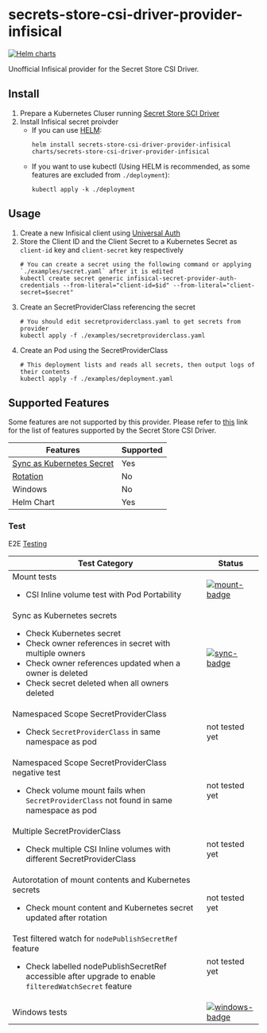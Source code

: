 # secrets-store-csi-driver-provider-infisical
[![Helm charts](https://img.shields.io/endpoint?url=https://artifacthub.io/badge/repository/secrets-store-csi-driver-provider-infisical&label=Helm+charts)](https://artifacthub.io/packages/search?repo=secrets-store-csi-driver-provider-infisical)

Unofficial Infisical provider for the Secret Store CSI Driver.

## Install
1. Prepare a Kubernetes Cluser running [Secret Store SCI Driver](https://secrets-store-csi-driver.sigs.k8s.io/getting-started/installation.html)
1. Install Infisical secret proivder
   - If you can use [HELM](https://helm.sh/):
     ```
     helm install secrets-store-csi-driver-provider-infisical charts/secrets-store-csi-driver-provider-infisical
     ```
   - If you want to use kubectl (Using HELM is recommended, as some features are excluded from `./deployment`):
     ```
     kubectl apply -k ./deployment
     ```

## Usage
1. Create a new Infisical client using [Universal Auth](https://infisical.com/docs/documentation/platform/identities/universal-auth)
1. Store the Client ID and the Client Secret to a Kubernetes Secret as `client-id` key and `client-secret` key respectively
   ```
   # You can create a secret using the following command or applying `./examples/secret.yaml` after it is edited
   kubectl create secret generic infisical-secret-provider-auth-credentials --from-literal="client-id=$id" --from-literal="client-secret=$secret"
   ```
1. Create an SecretProviderClass referencing the secret
   ```
   # You should edit secretproviderclass.yaml to get secrets from provider
   kubectl apply -f ./examples/secretproviderclass.yaml
   ```
1. Create an Pod using the SecretProviderClass
   ```
   # This deployment lists and reads all secrets, then output logs of their contents
   kubectl apply -f ./examples/deployment.yaml
   ```

## Supported Features
Some features are not supported by this provider. Please refer to [this](https://secrets-store-csi-driver.sigs.k8s.io/providers#features-supported-by-current-providers) link for the list of features supported by the Secret Store CSI Driver.

| Features                            | Supported |
|-------------------------------------|-----------|
| [Sync as Kubernetes Secret][secret] | Yes       |
| [Rotation][rotation]                | No        |
| Windows                             | No        |
| Helm Chart                          | Yes       |

[secret]: https://secrets-store-csi-driver.sigs.k8s.io/topics/sync-as-kubernetes-secret
[rotation]: https://secrets-store-csi-driver.sigs.k8s.io/topics/secret-auto-rotation

### Test
E2E [Testing](https://github.com/kubernetes-sigs/secrets-store-csi-driver/tree/v1.4.5/test)

| Test Category                                                                                                                                                                                                                                         | Status                         |
|-------------------------------------------------------------------------------------------------------------------------------------------------------------------------------------------------------------------------------------------------------|--------------------------------|
| Mount tests<ul><li>CSI Inline volume test with Pod Portability</li></ul>                                                                                                                                                                              | [![mount-badge]][mount-ci]     |
| Sync as Kubernetes secrets<ul><li>Check Kubernetes secret</li><li>Check owner references in secret with multiple owners</li><li>Check owner references updated when a owner is deleted</li><li>Check secret deleted when all owners deleted</li></ul> | [![sync-badge]][sync-ci]       |
| Namespaced Scope SecretProviderClass<ul><li>Check `SecretProviderClass` in same namespace as pod</li></ul>                                                                                                                                            | not tested yet                 |
| Namespaced Scope SecretProviderClass negative test<ul><li>Check volume mount fails when `SecretProviderClass` not found in same namespace as pod</li></ul>                                                                                            | not tested yet                 |
| Multiple SecretProviderClass<ul><li>Check multiple CSI Inline volumes with different SecretProviderClass</li></ul>                                                                                                                                    | not tested yet                 |
| Autorotation of mount contents and Kubernetes secrets<ul><li>Check mount content and Kubernetes secret updated after rotation</li></ul>                                                                                                               | not tested yet                 |
| Test filtered watch for `nodePublishSecretRef` feature<ul><li>Check labelled nodePublishSecretRef accessible after upgrade to enable `filteredWatchSecret` feature</li></ul>                                                                          | not tested yet                 |
| Windows tests                                                                                                                                                                                                                                         | [![windows-badge]][windows-ci] |

[mount-badge]: https://github.com/gidoichi/secrets-store-csi-driver-provider-infisical/actions/workflows/test-mount.yml/badge.svg?branch=e2e
[mount-ci]: https://github.com/gidoichi/secrets-store-csi-driver-provider-infisical/actions/workflows/test-mount.yml?query=branch%3Ae2e
[sync-badge]: https://github.com/gidoichi/secrets-store-csi-driver-provider-infisical/actions/workflows/test-sync.yml/badge.svg?branch=e2e
[sync-ci]: https://github.com/gidoichi/secrets-store-csi-driver-provider-infisical/actions/workflows/test-sync.yml?query=branch%3Ae2e
[windows-badge]: https://github.com/gidoichi/secrets-store-csi-driver-provider-infisical/actions/workflows/test-windows.yml/badge.svg?branch=e2e
[windows-ci]: https://github.com/gidoichi/secrets-store-csi-driver-provider-infisical/actions/workflows/test-windows.yml?query=branch%3Ae2e
